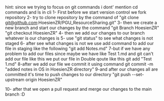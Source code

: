 hint: since we trying to focus on git commands i dont' mention cd commands and ls in cli 
1- First before we start version control we fork repository 
2- try to clone repository by the command of
     "git clone git@github.com:HoesienZR/PGU_ResourceSharing.git" 
3- then we create a new branch and start our changes by the command 
    "git Branch  HoesienZR"
    "git checkout HoesienZR"
4- then we add our changes to our branch whatever is our changes is 
5- use "git status" to see what changes is not staged 
6- after see what changes is not we use add command to add our file in staging like the following 
    "git add Notes.md"
7-but if we have any problem to add our files since maybe we have like Test 1.md 
and git can't add our file like this we put our file in Double qoute like this 
    git add "Test 1.md"
8-after we add our file we commit it using command 
    git commit -m "added notes in OS in HoesienZR directory" 
9-and after our changes all are committed it's time to push changes to our directory 
    "git push --set-upstream origin HoesienZR"

10- after that we open a pull request and merge our changes to the main branch :D 
